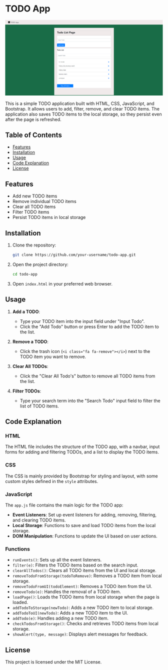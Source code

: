 # TODO App

![TODO App Screenshot](todo-app-screenshot.png)

This is a simple TODO application built with HTML, CSS, JavaScript, and Bootstrap. It allows users to add, filter, remove, and clear TODO items. The application also saves TODO items to the local storage, so they persist even after the page is refreshed.


## Table of Contents

- [Features](#features)
- [Installation](#installation)
- [Usage](#usage)
- [Code Explanation](#code-explanation)
- [License](#license)

## Features

- Add new TODO items
- Remove individual TODO items
- Clear all TODO items
- Filter TODO items
- Persist TODO items in local storage

## Installation

1. Clone the repository:

    ```bash
    git clone https://github.com/your-username/todo-app.git
    ```

2. Open the project directory:

    ```bash
    cd todo-app
    ```

3. Open `index.html` in your preferred web browser.

## Usage

1. **Add a TODO**:
    - Type your TODO item into the input field under "Input Todo".
    - Click the "Add Todo" button or press Enter to add the TODO item to the list.

2. **Remove a TODO**:
    - Click the trash icon (`<i class="fa fa-remove"></i>`) next to the TODO item you want to remove.

3. **Clear All TODOs**:
    - Click the "Clear All Todo's" button to remove all TODO items from the list.

4. **Filter TODOs**:
    - Type your search term into the "Search Todo" input field to filter the list of TODO items.

## Code Explanation

### HTML

The HTML file includes the structure of the TODO app, with a navbar, input forms for adding and filtering TODOs, and a list to display the TODO items.

### CSS

The CSS is mainly provided by Bootstrap for styling and layout, with some custom styles defined in the `style` attributes.

### JavaScript

The `app.js` file contains the main logic for the TODO app:

- **Event Listeners**: Set up event listeners for adding, removing, filtering, and clearing TODO items.
- **Local Storage**: Functions to save and load TODO items from the local storage.
- **DOM Manipulation**: Functions to update the UI based on user actions.

### Functions

- `runEvents()`: Sets up all the event listeners.
- `filter(e)`: Filters the TODO items based on the search input.
- `clearAllTodos()`: Clears all TODO items from the UI and local storage.
- `removeTodoFromStorage(todoToRemove)`: Removes a TODO item from local storage.
- `removeTodoFromUI(todoElement)`: Removes a TODO item from the UI.
- `removeTodo(e)`: Handles the removal of a TODO item.
- `loadPage()`: Loads the TODO items from local storage when the page is loaded.
- `addTodoToStorage(newTodo)`: Adds a new TODO item to local storage.
- `addTodoToUI(newTodo)`: Adds a new TODO item to the UI.
- `addTodo(e)`: Handles adding a new TODO item.
- `checkTodosFromStorage()`: Checks and retrieves TODO items from local storage.
- `showAlert(type, message)`: Displays alert messages for feedback.

## License

This project is licensed under the MIT License.
